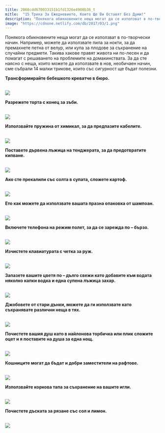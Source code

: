 ```yaml
---
title: 2068cdd670033151b1fd1326e4900b36_t
mitle:  "15 Трика За Ежедневието, Които Ще Ви Оставят Без Думи!"
description: "Понякога обикновените неща могат да се използват в по-творчески начин. Например, можете да използвате пила за нокти, за да премахнете петна от велур, или купа за пло�"
image: "https://cdnone.netlify.com/db/2017/03/1.png"
---
```


 <p>Понякога обикновените неща могат да се използват в по-творчески начин. Например, можете да използвате пила за нокти, за да премахнете петна от велур, или купа за плодове за съхранение на случайни предмети. Такива хакове правят живота ни по-лесен и да помагат с решаването на проблемите на домакинствата. За да сте наясно с неща, които можете да използвате в нов, необичаен начин, сме събрали 14 малки трикове, които със сигурност ще бъдат полезни.</p>       <p><strong>Трансформирайте бебешкото креватче в бюро.</strong></p> <p> <br/><img src="https://cdnone.netlify.com/db/2017/03/1.png"/></p> <p><strong>Разрежете торта с конец за зъби.</strong></p>      <p> <br/><img src="https://cdnone.netlify.com/db/2017/03/2.png"/></p>  <p><strong>Използвайте пружина от химикал, за да предпазите кабелите.</strong></p> <p> <br/><img src="https://cdnone.netlify.com/db/2017/03/3.png"/></p> <p><strong>Поставете дървена лъжица на тенджерата, за да предотвратите кипване.</strong></p>      <p> <br/><img src="https://cdnone.netlify.com/db/2017/03/4.png"/></p> <p><strong>Ако сте прекалили със солта в супата, сложете картоф.</strong></p> <p> <br/><img src="https://cdnone.netlify.com/db/2017/03/5.png"/></p> <p><strong>Ето как можете да използвате вашата празна опаковка от шампоан.</strong></p> <p> <br/><img src="https://cdnone.netlify.com/db/2017/03/6.png"/></p> <p><strong>Включете телефона на режим полет, за да се зарежда по – бързо.</strong></p>      <p> <br/><img src="https://cdnone.netlify.com/db/2017/03/7.png"/></p> <p><strong>Изчистете клавиатурата с четка за руж.</strong></p> <p> <br/><img src="https://cdnone.netlify.com/db/2017/03/8.png"/></p> <p><strong>Запазете вашите цветя по – дълго свежи като добавите към водата няколко капки водка и една супена лъжица захар.</strong></p>      <p> <br/><img src="https://cdnone.netlify.com/db/2017/03/9.png"/></p> <p><strong>Джобовете от стари дънки, можете да ги използвате като съхранявате различни неща в тях.</strong></p> <p> <br/><img src="https://cdnone.netlify.com/db/2017/03/10.png"/></p> <p><strong>Почистете вашия душ като в найлонова торбичка или плик сложите оцет и я поставите на душа за една нощ.</strong></p> <p> <br/><img src="https://cdnone.netlify.com/db/2017/03/11.png"/></p> <p><strong>Кошниците могат да бъдат и добри заместители на рафтове.</strong></p> <p> <br/><img src="https://cdnone.netlify.com/db/2017/03/12.png"/></p> <p><strong>Използвайте коркова тапа за съхранение на вашите игли.</strong></p> <p> <br/><img src="https://cdnone.netlify.com/db/2017/03/13.png"/></p>  <p><strong>Почистете дъската за рязане със сол и лимон.</strong></p> <p> <br/><img src="https://cdnone.netlify.com/db/2017/03/14.png"/></p>       